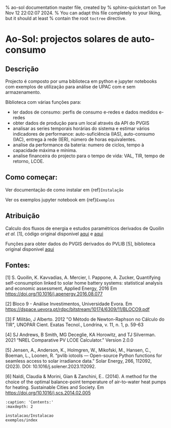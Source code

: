 % ao-sol documentation master file, created by
% sphinx-quickstart on Tue Nov 12 22:02:07 2024.
% You can adapt this file completely to your liking, but it should at least
% contain the root `toctree` directive.

# Ao-Sol: projectos solares de auto-consumo

## Descrição

Projecto é composto por uma biblioteca em python e jupyter notebooks com exemplos de utilização para análise de UPAC com e sem armazenamento.

Biblioteca com várias funções para:
- ler dados de consumo: perfis de consumo e-redes e dados medidos e-redes
- obter dados de produção para um local através da API do PVGIS
- analisar as series temporais horárias do sistema e estimar vários indicadores de performance: auto-suficiência (IAS), auto-consumo (IAC), entrega à rede (IER), número de horas equivalentes.
- analise da performance da bateria: numero de ciclos, tempo à capacidade máxima e mínima.
- analise financeira do projecto para o tempo de vida: VAL, TIR, tempo de retorno, LCOE.

## Como começar:

Ver documentação de como instalar em {ref}`Instalação`

Ver os exemplos jupyter notebook em {ref}`Exemplos`

## Atribuição

Calculo dos fluxos de energia e estudos paramétricos derivados de Quoilin _et al._ [1], código original disponivel [aqui](https://github.com/squoilin/Self-Consumption) e [aqui](https://github.com/energy-modelling-toolkit/prosumpy)

Funções para obter dados do PVGIS derivados do PVLIB [5], biblioteca original disponivel [aqui](https://github.com/pvlib/pvlib-python)

## Fontes:

<a id="1">[1]</a> 
S. Quoilin, K. Kavvadias, A. Mercier, I. Pappone, A. Zucker, 
Quantifying self-consumption linked to solar home battery systems: statistical analysis and economic assessment, 
Applied Energy, 2016
Em https://doi.org/10.1016/j.apenergy.2016.08.077

<a id="2">[2]</a> 
Bloco 9 - Análise Investimentos, Universidade Evora.
Em https://dspace.uevora.pt/rdpc/bitstream/10174/6309/11/BLOCO9.pdf

<a id="3">[3]</a> 
F Militão, J Alberto. 2012 
"O Método de Newton-Raphson no Cálculo do TIR", 
UNOPAR Cient. Exatas Tecnol., Londrina, v. 11, n. 1, p. 59-63

<a id="4">[4]</a> 
SJ Andrews, B Smith, MG Deceglie, KA Horowitz, and TJ Silverman. 2021
“NREL Comparative PV LCOE Calculator.” 
Version 2.0.0

<a id="5">[5]</a>
Jensen, A., Anderson, K., Holmgren, W., Mikofski, M., Hansen, C., Boeman, L., Loonen, R. “pvlib iotools — Open-source Python functions for seamless access to solar irradiance data.” Solar Energy, 266, 112092, (2023). DOI: 10.1016/j.solener.2023.112092.

<a id="6">[6]</a>
Naldi, Claudia & Morini, Gian & Zanchini, E.. (2014). A method for the choice of the optimal balance-point temperature of air-to-water heat pumps for heating. Sustainable Cities and Society. Em https://doi.org/10.1016/j.scs.2014.02.005

```{toctree}
:caption: 'Contents:'
:maxdepth: 2

instalacao/Instalacao
exemplos/index
```